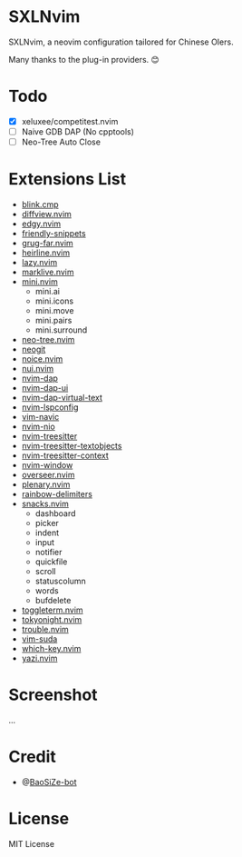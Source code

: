 # SXLNvim
SXLNvim, a neovim configuration tailored for Chinese OIers. 

Many thanks to the plug-in providers. :blush:

# Todo
- [x] xeluxee/competitest.nvim
- [ ] Naive GDB DAP (No cpptools)
- [ ] Neo-Tree Auto Close
      
# Extensions List
- [blink.cmp](https://github.com/Saghen/blink.cmp)
- [diffview.nvim](https://github.com/sindrets/diffview.nvim)
- [edgy.nvim](https://github.com/folke/edgy.nvim)
- [friendly-snippets](https://github.com/sar/friendly-snippets.nvim)
- [grug-far.nvim](https://github.com/MagicDuck/grug-far.nvim)
- [heirline.nvim](https://github.com/rebelot/heirline.nvim)
- [lazy.nvim](https://github.com/folke/lazy.nvim)
- [marklive.nvim](https://github.com/yelog/marklive.nvim)
- [mini.nvim](https://github.com/echasnovski/mini.nvim)
    * mini.ai
    * mini.icons
    * mini.move
    * mini.pairs
    * mini.surround
- [neo-tree.nvim](https://github.com/nvim-neo-tree/neo-tree.nvim)
- [neogit](https://github.com/NeogitOrg/neogit)
- [noice.nvim](https://github.com/folke/noice.nvim)
- [nui.nvim](https://github.com/MunifTanjim/nui.nvim)
- [nvim-dap](https://github.com/mfussenegger/nvim-dap)
- [nvim-dap-ui](https://github.com/rcarriga/nvim-dap-ui)
- [nvim-dap-virtual-text](https://github.com/theHamsta/nvim-dap-virtual-text)
- [nvim-lspconfig](https://github.com/neovim/nvim-lspconfig)
- [vim-navic](https://github.com/SmiteshP/nvim-navic)
- [nvim-nio](https://github.com/nvim-neotest/nvim-nio)
- [nvim-treesitter](https://github.com/nvim-treesitter/nvim-treesitter)
- [nvim-treesitter-textobjects](https://github.com/nvim-treesitter/nvim-treesitter-textobjects)
- [nvim-treesitter-context](https://github.com/nvim-treesitter/nvim-treesitter-context)
- [nvim-window](https://github.com/yorickpeterse/nvim-window)
- [overseer.nvim](https://github.com/stevearc/overseer.nvim)
- [plenary.nvim](https://github.com/nvim-lua/plenary.nvim)
- [rainbow-delimiters](https://github.com/hiphish/rainbow-delimiters.nvim)
- [snacks.nvim](https://github.com/folke/snacks.nvim)
    * dashboard
    * picker
    * indent
    * input
    * notifier
    * quickfile
    * scroll
    * statuscolumn
    * words
    * bufdelete
- [toggleterm.nvim](https://github.com/akinsho/toggleterm.nvim)
- [tokyonight.nvim](https://github.com/folke/tokyonight.nvim)
- [trouble.nvim](https://github.com/folke/trouble.nvim)
- [vim-suda](https://github.com/lambdalisue/vim-suda)
- [which-key.nvim](https://github.com/folke/which-key.nvim)
- [yazi.nvim](https://github.com/mikavilpas/yazi.nvim)

# Screenshot
...

# Credit
- @[BaoSiZe-bot](https://github.com/BaoSiZe-bot)

# License
MIT License
